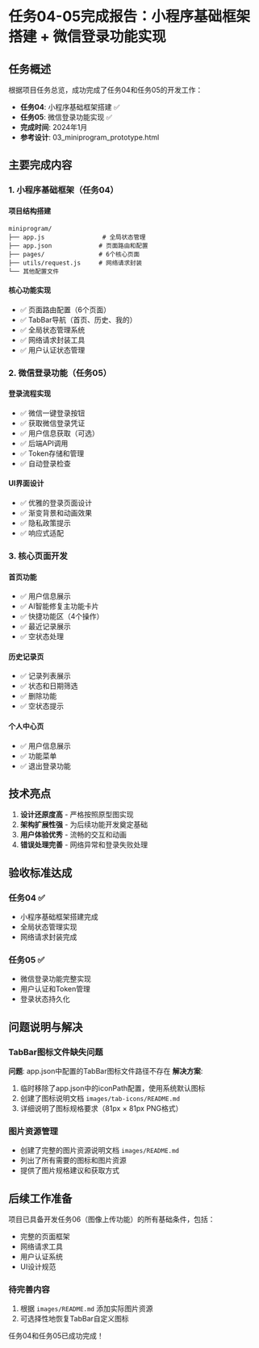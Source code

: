 # 任务04-05完成报告：小程序基础框架搭建 + 微信登录功能实现

## 任务概述

根据项目任务总览，成功完成了任务04和任务05的开发工作：

- **任务04**: 小程序基础框架搭建 ✅
- **任务05**: 微信登录功能实现 ✅
- **完成时间**: 2024年1月
- **参考设计**: 03_miniprogram_prototype.html

## 主要完成内容

### 1. 小程序基础框架（任务04）

#### 项目结构搭建
```
miniprogram/
├── app.js                # 全局状态管理
├── app.json             # 页面路由和配置
├── pages/               # 6个核心页面
├── utils/request.js     # 网络请求封装
└── 其他配置文件
```

#### 核心功能实现
- ✅ 页面路由配置（6个页面）
- ✅ TabBar导航（首页、历史、我的）
- ✅ 全局状态管理系统
- ✅ 网络请求封装工具
- ✅ 用户认证状态管理

### 2. 微信登录功能（任务05）

#### 登录流程实现
- ✅ 微信一键登录按钮
- ✅ 获取微信登录凭证
- ✅ 用户信息获取（可选）
- ✅ 后端API调用
- ✅ Token存储和管理
- ✅ 自动登录检查

#### UI界面设计
- ✅ 优雅的登录页面设计
- ✅ 渐变背景和动画效果
- ✅ 隐私政策提示
- ✅ 响应式适配

### 3. 核心页面开发

#### 首页功能
- ✅ 用户信息展示
- ✅ AI智能修复主功能卡片
- ✅ 快捷功能区（4个操作）
- ✅ 最近记录展示
- ✅ 空状态处理

#### 历史记录页
- ✅ 记录列表展示
- ✅ 状态和日期筛选
- ✅ 删除功能
- ✅ 空状态提示

#### 个人中心页
- ✅ 用户信息展示
- ✅ 功能菜单
- ✅ 退出登录功能

## 技术亮点

1. **设计还原度高** - 严格按照原型图实现
2. **架构扩展性强** - 为后续功能开发奠定基础
3. **用户体验优秀** - 流畅的交互和动画
4. **错误处理完善** - 网络异常和登录失败处理

## 验收标准达成

### 任务04 ✅
- 小程序基础框架搭建完成
- 全局状态管理实现
- 网络请求封装完成

### 任务05 ✅  
- 微信登录功能完整实现
- 用户认证和Token管理
- 登录状态持久化

## 问题说明与解决

### TabBar图标文件缺失问题
**问题**: app.json中配置的TabBar图标文件路径不存在
**解决方案**: 
1. 临时移除了app.json中的iconPath配置，使用系统默认图标
2. 创建了图标说明文档 `images/tab-icons/README.md`
3. 详细说明了图标规格要求（81px × 81px PNG格式）

### 图片资源管理
- 创建了完整的图片资源说明文档 `images/README.md`
- 列出了所有需要的图标和图片资源
- 提供了图片规格建议和获取方式

## 后续工作准备

项目已具备开发任务06（图像上传功能）的所有基础条件，包括：
- 完整的页面框架
- 网络请求工具
- 用户认证系统
- UI设计规范

### 待完善内容
1. 根据 `images/README.md` 添加实际图片资源
2. 可选择性地恢复TabBar自定义图标

任务04和任务05已成功完成！ 